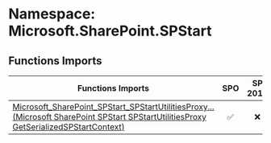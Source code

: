 # Namespace: Microsoft.SharePoint.SPStart

## Functions Imports

Functions Imports | SPO | SP 2019 | SP 2016 | SP 2013
----------|:---:|:-------:|:-------:|:-------:
[<span title="Microsoft_SharePoint_SPStart_SPStartUtilitiesProxy_GetSerializedSPStartContext">Microsoft_SharePoint_SPStart_SPStartUtilitiesProxy...</span> (Microsoft SharePoint SPStart SPStartUtilitiesProxy GetSerializedSPStartContext)](./Functions/Microsoft_SharePoint_SPStart_SPStartUtilitiesProxy_GetSerializedSPStartContext.md) | ✅ | ❌ | ❌ | ❌